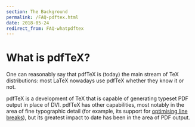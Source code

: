```yaml
---
section: The Background
permalink: /FAQ-pdftex.html
date: 2018-05-24
redirect_from: FAQ-whatpdftex
---
```


# What is pdfTeX?

One can reasonably say that pdfTeX is (today) the main stream of TeX
distributions: most LaTeX nowadays use pdfTeX whether they know it or not.

pdfTeX is a development of TeX that is capable of generating typeset PDF output
in place of DVI. pdfTeX has other capabilities, most notably in the area of
fine typographic detail (for example, its support for [optimising line
breaks](FAQ-overfull.md)), but its greatest impact to date has been in the area
of PDF output.


